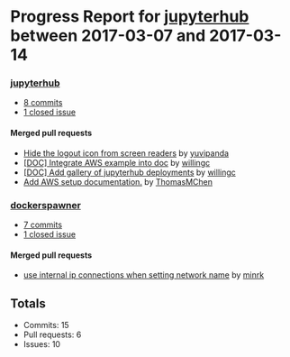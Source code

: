 # Progress Report for [jupyterhub](https://github.com/jupyterhub) between 2017-03-07 and 2017-03-14

### [jupyterhub](https://github.com/jupyterhub/jupyterhub)
-  [8 commits](https://github.com/jupyterhub/jupyterhub/compare/master@%7B1488873600%7D...master@%7B1489474800%7D)
-  [1 closed issue](https://github.com/jupyterhub/jupyterhub/issues?utf8=%E2%9C%93&q=is%3Aissue%20closed%3A2017-03-07..2017-03-14)

#### Merged pull requests
- [Hide the logout icon from screen readers](https://github.com/jupyterhub/jupyterhub/pull/1016) by [yuvipanda](https://github.com/yuvipanda)
- [[DOC] Integrate AWS example into doc](https://github.com/jupyterhub/jupyterhub/pull/1015) by [willingc](https://github.com/willingc)
- [[DOC] Add gallery of jupyterhub deployments](https://github.com/jupyterhub/jupyterhub/pull/1014) by [willingc](https://github.com/willingc)
- [Add AWS setup documentation.](https://github.com/jupyterhub/jupyterhub/pull/1002) by [ThomasMChen](https://github.com/ThomasMChen)

### [dockerspawner](https://github.com/jupyterhub/dockerspawner)
-  [7 commits](https://github.com/jupyterhub/dockerspawner/compare/master@%7B1488873600%7D...master@%7B1489474800%7D)
-  [1 closed issue](https://github.com/jupyterhub/dockerspawner/issues?utf8=%E2%9C%93&q=is%3Aissue%20closed%3A2017-03-07..2017-03-14)

#### Merged pull requests
- [use internal ip connections when setting network name](https://github.com/jupyterhub/dockerspawner/pull/146) by [minrk](https://github.com/minrk)

## Totals
- Commits: 15
- Pull requests: 6
- Issues: 10
